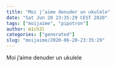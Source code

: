 ```yaml
---
title: "Moi j’aime denuder un ukulele"
date: "Sat Jun 20 23:35:29 CEST 2020"
tags: ["moijaime", "pipotron"]
author: m1ch3l
categories: ["generated"]
slug: "moijaime/2020-06-20-23:35:29"
---
```


Moi j’aime denuder un ukulele
